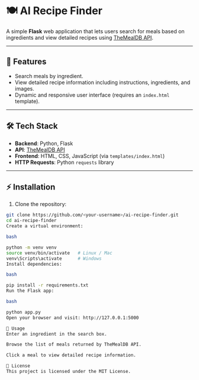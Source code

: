 # 🍽️ AI Recipe Finder

A simple **Flask** web application that lets users search for meals based on ingredients and view detailed recipes using [TheMealDB API](https://www.themealdb.com/api.php).

---

## 🚀 Features

- Search meals by ingredient.  
- View detailed recipe information including instructions, ingredients, and images.  
- Dynamic and responsive user interface (requires an `index.html` template).  

---

## 🛠 Tech Stack

- **Backend**: Python, Flask  
- **API**: [TheMealDB API](https://www.themealdb.com/api.php)  
- **Frontend**: HTML, CSS, JavaScript (via `templates/index.html`)  
- **HTTP Requests**: Python `requests` library  

---

## ⚡ Installation

1. Clone the repository:

```bash
git clone https://github.com/<your-username>/ai-recipe-finder.git
cd ai-recipe-finder
Create a virtual environment:

bash

python -m venv venv
source venv/bin/activate   # Linux / Mac
venv\Scripts\activate      # Windows
Install dependencies:

bash

pip install -r requirements.txt
Run the Flask app:

bash

python app.py
Open your browser and visit: http://127.0.0.1:5000

📝 Usage
Enter an ingredient in the search box.

Browse the list of meals returned by TheMealDB API.

Click a meal to view detailed recipe information.

📄 License
This project is licensed under the MIT License.

